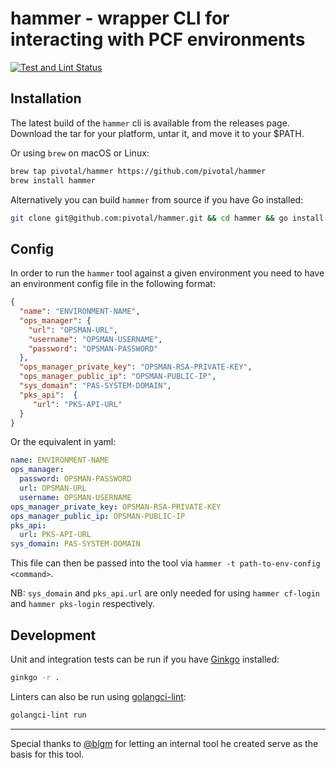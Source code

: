 # hammer - wrapper CLI for interacting with PCF environments
[![Test and Lint Status](https://github.com/pivotal/hammer/workflows/Test%20and%20Lint/badge.svg)](https://github.com/pivotal/hammer/actions)

## Installation

The latest build of the `hammer` cli is available from the releases page.
Download the tar for your platform, untar it, and move it to your $PATH.

Or using `brew` on macOS or Linux:
```bash
brew tap pivotal/hammer https://github.com/pivotal/hammer
brew install hammer
```

Alternatively you can build `hammer` from source if you have Go installed:
```bash
git clone git@github.com:pivotal/hammer.git && cd hammer && go install
```

## Config

In order to run the `hammer` tool against a given environment you need to have an environment config file in the following format:
```json
{
  "name": "ENVIRONMENT-NAME",
  "ops_manager": {
    "url": "OPSMAN-URL",
    "username": "OPSMAN-USERNAME",
    "password": "OPSMAN-PASSWORD"
  },
  "ops_manager_private_key": "OPSMAN-RSA-PRIVATE-KEY",
  "ops_manager_public_ip": "OPSMAN-PUBLIC-IP",
  "sys_domain": "PAS-SYSTEM-DOMAIN",
  "pks_api":  {
     "url": "PKS-API-URL"
  }
}
```
Or the equivalent in yaml:
```yaml
name: ENVIRONMENT-NAME
ops_manager:
  password: OPSMAN-PASSWORD
  url: OPSMAN-URL
  username: OPSMAN-USERNAME
ops_manager_private_key: OPSMAN-RSA-PRIVATE-KEY
ops_manager_public_ip: OPSMAN-PUBLIC-IP
pks_api:
  url: PKS-API-URL
sys_domain: PAS-SYSTEM-DOMAIN
```
This file can then be passed into the tool via `hammer -t path-to-env-config <command>`.

NB: `sys_domain` and `pks_api.url` are only needed for using `hammer cf-login` and `hammer pks-login` respectively.

## Development

Unit and integration tests can be run if you have [Ginkgo](https://github.com/onsi/ginkgo) installed:
```bash
ginkgo -r .
```

Linters can also be run using [golangci-lint](https://github.com/golangci/golangci-lint):
```bash
golangci-lint run
```

---

Special thanks to [@blgm](https://github.com/blgm) for letting an internal tool he created serve as the basis for this tool.
